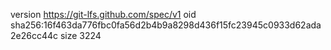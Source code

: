 version https://git-lfs.github.com/spec/v1
oid sha256:16f463da776fbc0fa56d2b4b9a8298d436f15fc23945c0933d62ada2e26cc44c
size 3224
